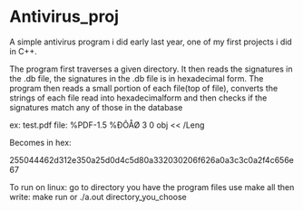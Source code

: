 # Antivirus_proj
A simple antivirus program i did early last year, one of my first projects i did in C++. 

The program first traverses a given directory.
It then reads the signatures in the .db file,
the signatures in the .db file is in hexadecimal form. 
The program then reads a small portion of each file(top of file), converts the strings of each file read into hexadecimalform 
and then checks if the signatures match any of those in the database

ex: test.pdf file:
%PDF-1.5
%ÐÔÅØ
3 0 obj
<<
/Leng

Becomes in hex:

255044462d312e350a25d0d4c5d80a332030206f626a0a3c3c0a2f4c656e67

To run on linux:
go to directory you have the program files
use make all
then write: make run or ./a.out directory_you_choose
